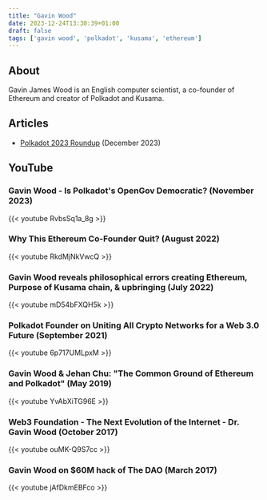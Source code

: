 ```yaml
---
title: "Gavin Wood"
date: 2023-12-24T13:30:39+01:00
draft: false
tags: ['gavin wood', 'polkadot', 'kusama', 'ethereum']
---
```

## About
Gavin James Wood is an English computer scientist, a co-founder of Ethereum and creator of Polkadot and Kusama.

## Articles
- [Polkadot 2023 Roundup](https://medium.com/polkadot-network/polkadot-2023-roundup-7fe77d88f022) (December 2023)

## YouTube

### Gavin Wood - Is Polkadot's OpenGov Democratic? (November 2023)
{{< youtube RvbsSq1a_8g >}}

### Why This Ethereum Co-Founder Quit? (August 2022)
{{< youtube RkdMjNkVwcQ >}}

### Gavin Wood reveals philosophical errors creating Ethereum, Purpose of Kusama chain, & upbringing (July 2022)
{{< youtube mD54bFXQH5k >}}

### Polkadot Founder on Uniting All Crypto Networks for a Web 3.0 Future (September 2021)
{{< youtube 6p717UMLpxM >}}

### Gavin Wood & Jehan Chu: "The Common Ground of Ethereum and Polkadot" (May 2019)
{{< youtube YvAbXiTG96E >}}

### Web3 Foundation - The Next Evolution of the Internet - Dr. Gavin Wood (October 2017)
{{< youtube ouMK-Q9S7cc >}}

### Gavin Wood on $60M hack of The DAO (March 2017)
{{< youtube jAfDkmEBFco >}}
